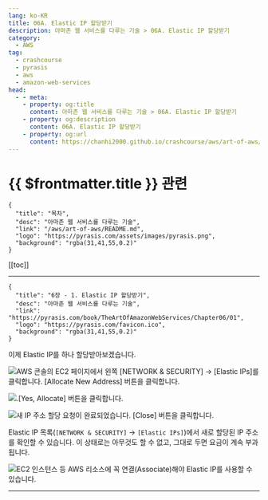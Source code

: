```yaml
---
lang: ko-KR
title: 06A. Elastic IP 할당받기
description: 아마존 웹 서비스를 다루는 기술 > 06A. Elastic IP 할당받기
category:
  - AWS
tag: 
  - crashcourse
  - pyrasis
  - aws 
  - amazon-web-services
head:
  - - meta:
    - property: og:title
      content: 아마존 웹 서비스를 다루는 기술 > 06A. Elastic IP 할당받기
    - property: og:description
      content: 06A. Elastic IP 할당받기
    - property: og:url
      content: https://chanhi2000.github.io/crashcourse/aws/art-of-aws/06A.html
---
```


# {{ $frontmatter.title }} 관련

```component VPCard
{
  "title": "목차",
  "desc": "아마존 웹 서비스를 다루는 기술",
  "link": "/aws/art-of-aws/README.md",
  "logo": "https://pyrasis.com/assets/images/pyrasis.png",
  "background": "rgba(31,41,55,0.2)"
}
```

[[toc]]

---

```component VPCard
{
  "title": "6장 - 1. Elastic IP 할당받기",
  "desc": "아마존 웹 서비스를 다루는 기술",
  "link": "https://pyrasis.com/book/TheArtOfAmazonWebServices/Chapter06/01",
  "logo": "https://pyrasis.com/favicon.ico",
  "background": "rgba(31,41,55,0.2)"
}
```

이제 Elastic IP를 하나 할당받아보겠습니다. 

![AWS 콘솔의 EC2 페이지에서 왼쪽 <FontIcon icon="iconfont icon-select"/>`[NETWORK & SECURITY]` → `[Elastic IPs]`를 클릭합니다. <FontIcon icon="iconfont icon-select"/>`[Allocate New Address]` 버튼을 클릭합니다.](https://pyrasis.com/assets/images/TheArtOfAmazonWebServicesChapter06/3_.png)


![.<FontIcon icon="iconfont icon-select"/>`[Yes, Allocate]` 버튼을 클릭합니다.](https://pyrasis.com/assets/images/TheArtOfAmazonWebServicesChapter06/4_.png)



![새 IP 주소 할당 요청이 완료되었습니다. <FontIcon icon="iconfont icon-select"/>`[Close]` 버튼을 클릭합니다.](https://pyrasis.com/assets/images/TheArtOfAmazonWebServicesChapter06/5_.png)

Elastic IP 목록(<FontIcon icon="iconfont icon-select"/>`[NETWORK & SECURITY]` → `[Elastic IPs]`)에서 새로 할당된 IP 주소를 확인할 수 있습니다. 이 상태로는 아무것도 할 수 없고, 그대로 두면 요금이 계속 부과됩니다. 

![EC2 인스턴스 등 AWS 리소스에 꼭 연결(Associate)해야 Elastic IP를 사용할 수 있습니다.](https://pyrasis.com/assets/images/TheArtOfAmazonWebServicesChapter06/6_.png)

---

<TagLinks />